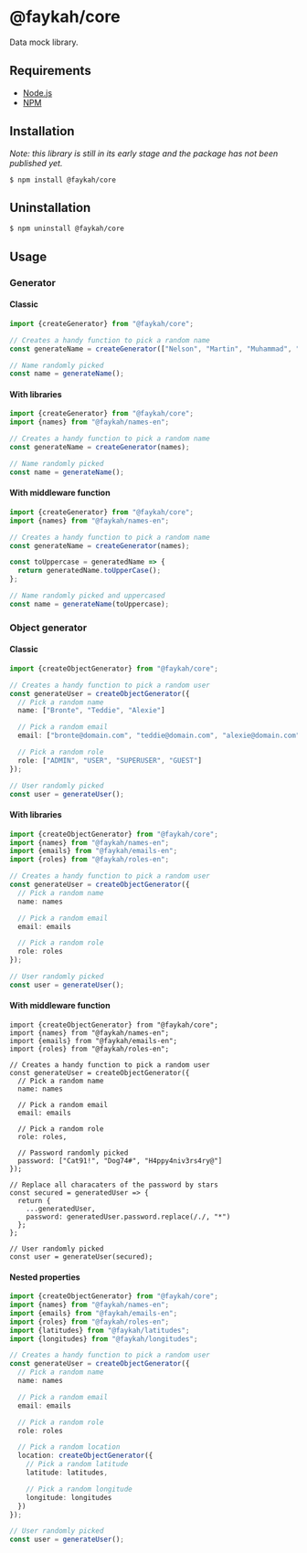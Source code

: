 # @faykah/core

Data mock library.

## Requirements

- [Node.js](https://nodejs.org/en/)
- [NPM](https://www.npmjs.com/)

## Installation

*Note: this library is still in its early stage and the package has not been published yet.*

```console
$ npm install @faykah/core
```

## Uninstallation

```console
$ npm uninstall @faykah/core
```

## Usage

### Generator

#### Classic

```typescript
import {createGenerator} from "@faykah/core";

// Creates a handy function to pick a random name
const generateName = createGenerator(["Nelson", "Martin", "Muhammad", "Mahatma", "Dalai"]);

// Name randomly picked
const name = generateName();
```

#### With libraries

```typescript
import {createGenerator} from "@faykah/core";
import {names} from "@faykah/names-en";

// Creates a handy function to pick a random name
const generateName = createGenerator(names);

// Name randomly picked
const name = generateName();
```

#### With middleware function

```typescript
import {createGenerator} from "@faykah/core";
import {names} from "@faykah/names-en";

// Creates a handy function to pick a random name
const generateName = createGenerator(names);

const toUppercase = generatedName => {
  return generatedName.toUpperCase();
};

// Name randomly picked and uppercased
const name = generateName(toUppercase);
```

### Object generator

#### Classic

```typescript
import {createObjectGenerator} from "@faykah/core";

// Creates a handy function to pick a random user
const generateUser = createObjectGenerator({
  // Pick a random name
  name: ["Bronte", "Teddie", "Alexie"]

  // Pick a random email
  email: ["bronte@domain.com", "teddie@domain.com", "alexie@domain.com"],

  // Pick a random role
  role: ["ADMIN", "USER", "SUPERUSER", "GUEST"]
});

// User randomly picked
const user = generateUser();
```

#### With libraries

```typescript
import {createObjectGenerator} from "@faykah/core";
import {names} from "@faykah/names-en";
import {emails} from "@faykah/emails-en";
import {roles} from "@faykah/roles-en";

// Creates a handy function to pick a random user
const generateUser = createObjectGenerator({
  // Pick a random name
  name: names

  // Pick a random email
  email: emails

  // Pick a random role
  role: roles
});

// User randomly picked
const user = generateUser();
```

#### With middleware function

```
import {createObjectGenerator} from "@faykah/core";
import {names} from "@faykah/names-en";
import {emails} from "@faykah/emails-en";
import {roles} from "@faykah/roles-en";

// Creates a handy function to pick a random user
const generateUser = createObjectGenerator({
  // Pick a random name
  name: names

  // Pick a random email
  email: emails

  // Pick a random role
  role: roles,

  // Password randomly picked
  password: ["Cat91!", "Dog74#", "H4ppy4niv3rs4ry@"]
});

// Replace all characaters of the password by stars
const secured = generatedUser => {
  return {
    ...generatedUser,
    password: generatedUser.password.replace(/./, "*")
  };
};

// User randomly picked
const user = generateUser(secured);
```

#### Nested properties

```typescript
import {createObjectGenerator} from "@faykah/core";
import {names} from "@faykah/names-en";
import {emails} from "@faykah/emails-en";
import {roles} from "@faykah/roles-en";
import {latitudes} from "@faykah/latitudes";
import {longitudes} from "@faykah/longitudes";

// Creates a handy function to pick a random user
const generateUser = createObjectGenerator({
  // Pick a random name
  name: names

  // Pick a random email
  email: emails

  // Pick a random role
  role: roles

  // Pick a random location
  location: createObjectGenerator({
    // Pick a random latitude
    latitude: latitudes,

    // Pick a random longitude
    longitude: longitudes
  })
});

// User randomly picked
const user = generateUser();
```
